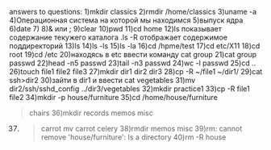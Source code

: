 answers to questions:
1)mkdir classics
2)rmdir /home/classics
3)uname -a
4)Операционная система на которой мы находимся
5)выпуск ядра
6)date
7)
8)& или ;
9)clear
10)pwd
11)cd home
12)ls показывает содержание текужего каталога .ls -R отображает содержимое поддиректорий
13)ls
14)ls -ls
15)ls -la
16)cd /hpme/test
17)cd etc/X11
18)cd root
19)cd /etc
20)находясь в etc ввести команду cat group
21)cat group passwd
22)head -n5 passwd
23)tail -n3 passwd
24)wc -l passwd
25)cd ..
26)touch file1 file2 file3
27)mkdir dir1 dir2 dir3
28)cp -R ~/file1 ~/dir1/
29)cat ssh>dir2
30)зайти в dir1 и ввести cat vegetables
31)mv dir2/ssh/sshd_config ../dir3/vegetables
32)mkdir practice1
33)cp -R file1  file2 
34)mkdir -p house/furniture
35)cd /home/house/furniture
>chairs
36)mkdir records memos misc
37) >carrot
    mv carrot celery
38)rmdir memos misc
39)rm: cannot remove 'house/furniture': Is a directory
40)rm -R house

